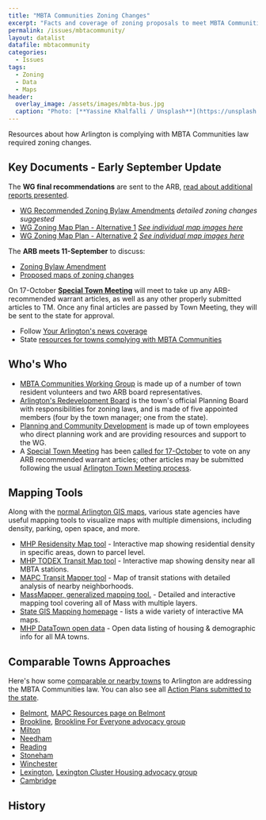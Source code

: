 ```yaml
---
title: "MBTA Communities Zoning Changes"
excerpt: "Facts and coverage of zoning proposals to meet MBTA Communities law."
permalink: /issues/mbtacommunity/
layout: datalist
datafile: mbtacommunity
categories:
  - Issues
tags:
  - Zoning
  - Data
  - Maps
header:
  overlay_image: /assets/images/mbta-bus.jpg
  caption: "Photo: [**Yassine Khalfalli / Unsplash**](https://unsplash.com/photos/suWo7aT9nqE)"
---
```


Resources about how Arlington is complying with MBTA Communities law required zoning changes.

## Key Documents - Early September Update

The **WG final recommendations** are sent to the ARB, [read about additional reports presented](/townhall/mbta-udpates2/).

- [WG Recommended Zoning Bylaw Amendments](https://www.arlingtonma.gov/home/showpublisheddocument/66579) *detailed zoning changes suggested*
- [WG Zoning Map Plan - Alternative 1](https://www.arlingtonma.gov/home/showpublisheddocument/66583) *[See individual map images here](/townhall/mbta-udpates2/)*
- [WG Zoning Map Plan - Alternative 2](https://www.arlingtonma.gov/home/showpublisheddocument/66585) *[See individual map images here](/townhall/mbta-udpates2/)*

The **ARB meets 11-September** to discuss:

- [Zoning Bylaw Amendment](https://www.arlingtonma.gov/Home/Components/News/News/13533/3864?backlist=%2ftown-governance%2fboards-and-committees%2fredevelopment-board)
- [Proposed maps of zoning changes](https://www.arlingtonma.gov/Home/Components/News/News/12760/3864?backlist=%2ftown-governance%2fboards-and-committees%2fredevelopment-board)

On 17-October [**Special Town Meeting**](https://www.arlingtonma.gov/Home/Components/News/News/13495/3819) will meet to take up any ARB-recommended warrant articles, as well as any other properly submitted articles to TM.  Once any final articles are passed by Town Meeting, they will be sent to the state for approval.

- Follow [Your Arlington's news coverage](https://yourarlington.com/arlington-archives/town-school/planning.html)
- State [resources for towns complying with MBTA Communities](https://www.mass.gov/info-details/resources-for-mbta-communities)

## Who's Who

- [MBTA Communities Working Group](https://www.arlingtonma.gov/Home/Components/News/News/12760/16) is made up of a number of town resident volunteers and two ARB board representatives.
- [Arlington's Redevelopment Board](https://www.arlingtonma.gov/town-governance/boards-and-committees/redevelopment-board) is the town's official Planning Board with responsibilities for zoning laws, and is made of five appointed members (four by the town manager; one from the state).
- [Planning and Community Development](https://www.arlingtonma.gov/departments/planning-community-development) is made up of town employees who direct planning work and are providing resources and support to the WG.
- A [Special Town Meeting](https://www.arlingtonma.gov/town-governance/town-meeting) has been [called for 17-October](https://www.arlingtonma.gov/Home/Components/News/News/13495/3819) to vote on any ARB recommended warrant articles; other articles may be submitted following the usual [Arlington Town Meeting process](https://www.arlingtonma.gov/town-governance/town-meeting/members-email-list). 

## Mapping Tools

Along with the [normal Arlington GIS maps](https://www.arlingtonma.gov/departments/information-technology/geographic-information-system-gis/map-library), various state agencies have useful mapping tools to visualize maps with multiple dimensions, including density, parking, open space, and more.

- [MHP Residensity Map tool](https://residensity.mhp.net/) - Interactive map showing residential density in specific areas, down to parcel level.
- [MHP TODEX Transit Map tool](https://mhpcenterforhousingdata.shinyapps.io/todex/) - Interactive map showing density near all MBTA stations.
- [MAPC Transit Mapper tool](https://www.tstation.info/#fss/q/by_name=MASSACHUSETTS%20AVE%20@%20DANIELS%20ST) - Map of transit stations with detailed analysis of nearby neighborhoods.
- [MassMapper, generalized mapping tool.](https://maps.massgis.digital.mass.gov/MassMapper/MassMapper.html) - Detailed and interactive mapping tool covering all of Mass with multiple layers.
- [State GIS Mapping homepage](https://www.mass.gov/info-details/special-topic-web-maps) - lists a wide variety of interactive MA maps.
- [MHP DataTown open data](https://mhpcenterforhousingdata.shinyapps.io/DataTown/) - Open data listing of housing & demographic info for all MA towns.

## Comparable Towns Approaches

Here's how some [comparable or nearby towns](/comparable/) to Arlington are addressing the MBTA Communities law.  You can also see all [Action Plans submitted to the state](https://www.mass.gov/doc/submitted-section-3a-action-plans).

- [Belmont](https://www.belmont-ma.gov/mbta-communities-advisory-committee), [MAPC Resources page on Belmont](https://www.mapc.org/resource-library/belmont-multifam-zoning/)
- [Brookline](https://www.brooklinema.gov/2044/Multifamily-MBTA), [Brookline For Everyone advocacy group](https://brooklineforeveryone.com/)
- [Milton](https://www.townofmilton.org/301/Massachusetts-Bay-Transportation-Authori) 
- [Needham](https://www.needhamma.gov/5402/MBTA-Communities-Law) 
- [Reading](https://www.readingma.gov/826/MBTA-Communities-Process) 
- [Stoneham](https://www.stoneham-ma.gov/documentcenter/view/5394) 
- [Winchester](https://www.winchester.us/1090/MBTA-3A) 
- [Lexington](https://www.lexingtonma.gov/1496/Zoning-Amendments---MBTA-Communities), [Lexington Cluster Housing advocacy group](https://www.lexclusterhousing.org/)
- [Cambridge](https://www.cambridgema.gov/CDD/News/detail.aspx?path=/sitecore/content/home/cdd/news/2023/2/cambridgesubmitsinterimactionplanformbtacommunities) 

## History
